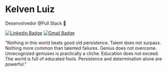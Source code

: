 # Kelven Luiz 

Desenvolvedor @Full Stack 💙

[![Linkedin Badge](https://img.shields.io/badge/-kelvenbr@gmail.com-3F5D7D?style=for-the-badge&logo=gmail)](mailto:kelvenbr@gmail.com) 
[![Gmail Badge](https://img.shields.io/badge/-linkedin.com/in/kelvenluiz-3F5D7D?style=for-the-badge&logo=linkedin)](https://www.linkedin.com/in/kelvenluiz/)

"Nothing in this world beats good old persistence. Talent does not surpass. Nothing more common than talented failures. Genius does not overcome. Unrecognized geniuses is practically a cliche. Education does not exceed. The world is full of educated fools. Persistence and determination alone are powerful."

